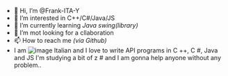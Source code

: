 - 👋 Hi, I’m @Frank-ITA-Y
- 👀 I’m interested in C++/C#/Java/JS
- 🌱 I’m currently learning *Java swing(library)*
- 💞️ I’m mot looking for a cllaboration
- 📫 How to reach me *(via Github)*
- I am ![image](https://github.com/Frank-ITA-Y/Frank-ITA-Y/assets/111883676/799594f5-192a-49de-a553-dc929d84d3b3) Italian and I love to write API programs in C ++, C #, Java and JS I'm studying a bit of z # and I am gonna help anyone without any problem..
<!---
Frank-ITA-Y/Frank-ITA-Y is a ✨ special ✨ repository because its `README.md` (this file) appears on your GitHub profile.
You can click the Preview link to take a look at your changes.
--->

